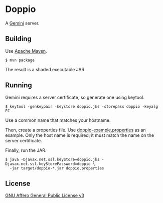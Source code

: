 # Doppio

A [Gemini](https://gemini.circumlunar.space/) server.

## Building

Use [Apache Maven](https://maven.apache.org/).

```
$ mvn package
```

The result is a shaded executable JAR.

## Running

Gemini requires a server certificate, so generate one using keytool.

```
$ keytool -genkeypair -keystore doppio.jks -storepass doppio -keyalg EC
```

Use a common name that matches your hostname.

Then, create a properties file. Use [doppio-example.properties](doppio-example.properties) as an example. Only the host name is required; it must match the name on the server certificate.

Finally, run the JAR.

```
$ java -Djavax.net.ssl.keyStore=doppio.jks -Djavax.net.ssl.keyStorePassword=doppio \
  -jar target/doppio-*.jar doppio.properties
```

## License

[GNU Affero General Public License v3](LICENSE)
